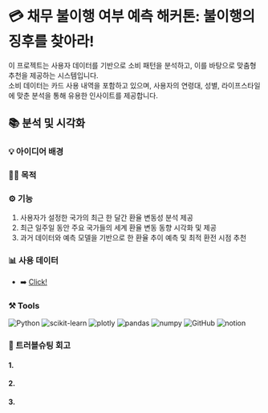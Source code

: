 # 💳 채무 불이행 여부 예측 해커톤: 불이행의 징후를 찾아라!
이 프로젝트는 사용자 데이터를 기반으로 소비 패턴을 분석하고, 이를 바탕으로 맞춤형 추천을 제공하는 시스템입니다. 
<br>소비 데이터는 카드 사용 내역을 포함하고 있으며, 사용자의 연령대, 성별, 라이프스타일에 맞춘 분석을 통해 유용한 인사이트를 제공합니다.


## 📚 분석 및 시각화


### 💡 아이디어 배경


### 🧑‍💻 목적


### ⚙️ 기능
1. 사용자가 설정한 국가의 최근 한 달간 환율 변동성 분석 제공
2. 최근 일주일 동안 주요 국가들의 세계 환율 변동 동향 시각화 및 제공
3. 과거 데이터와 예측 모델을 기반으로 한 환율 추이 예측 및 최적 환전 시점 추천


### 📊 사용 데이터
-  ➡️ [Click!](https://www.koreaexim.go.kr/ir/HPHKIR020M01?apino=2&viewtype=C&searchselect=&searchword=)

### ⚒️ Tools
![Python](https://img.shields.io/badge/python-3776AB.svg?&style=for-the-badge&logo=python&logoColor=white)
![scikit-learn](https://img.shields.io/badge/scikitlearn-F7931E.svg?&style=for-the-badge&logo=scikitlearn&logoColor=white)
![plotly](https://img.shields.io/badge/plotly-3F4F75.svg?&style=for-the-badge&logo=plotly&logoColor=white)
![pandas](https://img.shields.io/badge/pandas-150458.svg?&style=for-the-badge&logo=pandas&logoColor=white)
![numpy](https://img.shields.io/badge/numpy-013243.svg?&style=for-the-badge&logo=numpy&logoColor=white)
![GitHub](https://img.shields.io/badge/github-181717.svg?&style=for-the-badge&logo=github&logoColor=white)
![notion](https://img.shields.io/badge/notion-000000.svg?&style=for-the-badge&logo=notion&logoColor=white)

### 🔧 트러블슈팅 회고
#### 1. 


#### 2. 


#### 3. 




